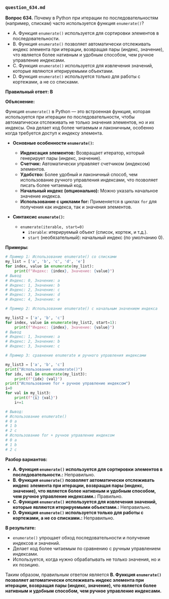 ### `question_634.md`

**Вопрос 634.** Почему в Python при итерации по последовательностям (например, спискам) 
часто используется функция `enumerate()`?

-   A. Функция `enumerate()` используется для сортировки элементов в последовательности.
-  B. Функция `enumerate()`  позволяет автоматически отслеживать индекс элемента при итерации, возвращая пары (индекс, значение), что является более нативным и удобным способом, чем ручное управление индексами.
-   C. Функция `enumerate()` используется для извлечения значений, которые являются  итерируемыми объектами.
-   D. Функция `enumerate()` используется только для работы с кортежами, а не со списками.

**Правильный ответ: B**

**Объяснение:**

Функция `enumerate()` в Python — это встроенная функция, которая используется при итерации по последовательности, чтобы автоматически отслеживать не только значения элементов, но и их индексы. Она делает код более читаемым и лаконичным, особенно когда требуется доступ к индексу элемента.

*   **Основные особенности `enumerate()`:**
    *  **Индексация элементов:**  Возвращает итератор, который генерирует пары (индекс, значение).
    *  **Счетчик:** Автоматически управляет счетчиком (индексом) элементов.
    *  **Удобство:** Более удобный и лаконичный способ, чем использование ручного управления индексами, что позволяет писать более читаемый код.
    *  **Начальный индекс (опционально):** Можно указать начальное значение индекса.
    * **Использование с циклами for:** Применяется в циклах `for` для получения как индекса, так и значения элементов.

*  **Синтаксис `enumerate()`:**
     *   `enumerate(iterable, start=0)`
         *   `iterable`: итерируемый объект (список, кортеж, и т.д.).
          *   `start` (необязательный): начальный индекс (по умолчанию 0).

**Примеры:**

```python
# Пример 1: Использование enumerate() со списками
my_list = ['a', 'b', 'c', 'd', 'e']
for index, value in enumerate(my_list):
    print(f"Индекс: {index}, Значение: {value}")
# Вывод
# Индекс: 0, Значение: a
# Индекс: 1, Значение: b
# Индекс: 2, Значение: c
# Индекс: 3, Значение: d
# Индекс: 4, Значение: e

# Пример 2: Использование enumerate() с начальным значением индекса

my_list2 = ['a', 'b', 'c']
for index, value in enumerate(my_list2, start=1):
    print(f"Индекс: {index}, Значение: {value}")
# Вывод
# Индекс: 1, Значение: a
# Индекс: 2, Значение: b
# Индекс: 3, Значение: c

# Пример 3: сравнение enumerate и ручного управления индексами

my_list3 = ['a', 'b', 'c']
print("Использование enumerate()")
for idx, val in enumerate(my_list3):
    print(f"{idx} {val}")
print("Использование for + ручное управление индексом")
i=0
for val in my_list3:
    print(f"{i} {val}")
    i+=1

# Вывод:
# Использование enumerate()
# 0 a
# 1 b
# 2 c
# Использование for + ручное управление индексом
# 0 a
# 1 b
# 2 c
```

**Разбор вариантов:**
*   **A. Функция `enumerate()` используется для сортировки элементов в последовательности.:** Неправильно.
*  **B. Функция `enumerate()`  позволяет автоматически отслеживать индекс элемента при итерации, возвращая пары (индекс, значение), что является более нативным и удобным способом, чем ручное управление индексами.:** Правильно.
*   **C. Функция `enumerate()` используется для извлечения значений, которые являются  итерируемыми объектами.:** Неправильно.
*   **D. Функция `enumerate()` используется только для работы с кортежами, а не со списками.:** Неправильно.

**В результате:**
*  `enumerate()` упрощает обход последовательности и получение индексов и значений.
*  Делает код более читаемым по сравнению с ручным управлением индексами.
*  Используется, когда нужно обрабатывать не только значения, но и их позицию.

Таким образом, правильным ответом является **B. Функция `enumerate()`  позволяет автоматически отслеживать индекс элемента при итерации, возвращая пары (индекс, значение), что является более нативным и удобным способом, чем ручное управление индексами.**
